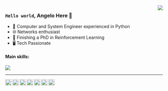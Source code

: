 <!-- <p align="center">
  <img alig src="Bannerurl" />
</p> -->

<spam>
  <img align="right" src="https://github-readme-stats.vercel.app/api?username=AngeloDamiani&show_icons=true&icon_color=CE1D2D&text_color=718096&bg_color=00000000&hide_border=true" />
</spam>

### `Hello world`, Angelo Here 👋

- 🔭 Computer and System Engineer experienced in Python
- 🌐 Networks enthusiast
- 🤖 Finishing a PhD in Reinforcement Learning
- 🖥️ Tech Passionate


#### Main skills:

<p align="left">
  <a href="https://skillicons.dev">
    <img src="https://skillicons.dev/icons?i=python,c,cpp,js,css,html,md,go,arduino,latex,matlab,vscode&perline=15" />
  </a>
</p>


----

<a href="https://t.me/angelo_dam">
  <img align="left" alt="Angelo's Telegram" width="20px" src="https://simpleicons.now.sh/telegram/495f7e" />
</a>
<a href="https://www.linkedin.com/in/ang-damiani/">
  <img align="left" alt="Angelo's LinkedIn" width="20px" src="https://simpleicons.now.sh/linkedin/495f7e" />
</a>
<a href="mailto:angelo.damiani.ch@gmail.com?Subject=Hi%2C%20I%20just%20found%20your%20GitHub%20profile">
  <img align="left" alt="Angelo's Gmail" width="20px" src="https://simpleicons.now.sh/gmail/495f7e" />
</a>
<a href="https://angelodamiani.github.io/">
  <img align="left" alt="Angelo's Website" width="20px" src="https://simpleicons.now.sh/gnometerminal/495f7e" />
</a>
<a href="https://scholar.google.com/citations?hl=en&user=-d--ThYAAAAJ">
  <img align="left" alt="Angelo's Google Scholar" width="20px" src="https://simpleicons.now.sh/googlescholar/495f7e" />
</a>
<a href="https://www.facebook.com/angelo.damiani/">
  <img align="left" alt="Angelo's Facebook" width="20px" src="https://simpleicons.now.sh/facebook/495f7e" />
</a>
<a href="https://www.instagram.com/ang_damiani/">
  <img align="left" alt="Angelo's Instagram" width="20px" src="https://simpleicons.now.sh/instagram/495f7e" />
</a>
